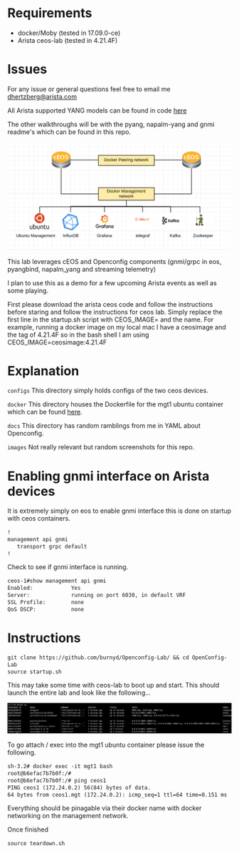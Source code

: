 

# Requirements

* docker/Moby (tested in 17.09.0-ce)
* Arista ceos-lab (tested in 4.21.4F)

# Issues

For any issue or general questions feel free to email me dhertzberg@arista.com 

All Arista supported YANG models can be found in code [here](https://github.com/aristanetworks/yang)

The other walkthroughs will be with the pyang, napalm-yang and gnmi readme's which can be found in this repo.

![Alt text](images/background1.jpg?raw=true "lab")

This lab leverages cEOS and Openconfig components (gnmi/grpc in eos, pyangbind, napalm_yang and streaming telemetry)

I plan to use this as a demo for a few upcoming Arista events as well as some playing.

First please download the arista ceos code and follow the instructions before staring and follow the instructions for ceos lab.  Simply replace the first line in the startup.sh script with CEOS_IMAGE= and the name.  For example, running a docker image on my local mac I have a ceosimage and the tag of 4.21.4F so in the bash shell I am using CEOS_IMAGE=ceosimage:4.21.4F

# Explanation

`configs` This directory simply holds configs of the two ceos devices.

`docker` This directory houses the Dockerfile for the mgt1 ubuntu container which can be found [here](https://cloud.docker.com/u/burnyd/repository/docker/burnyd/ubuntu-oc).

`docs` This directory has random ramblings from me in YAML about Openconfig.  

`images` Not really relevant but random screenshots for this repo.

# Enabling gnmi interface on Arista devices
It is extremely simply on eos to enable gnmi interface this is done on startup with ceos containers.
```console
!
management api gnmi
   transport grpc default
!
```
Check to see if gnmi interface is running.
```console
ceos-1#show management api gnmi
Enabled:            Yes
Server:             running on port 6030, in default VRF
SSL Profile:        none
QoS DSCP:           none
```
# Instructions
```console
git clone https://github.com/burnyd/Openconfig-Lab/ && cd OpenConfig-Lab
source startup.sh
```
This may take some time with ceos-lab to boot up and start.  This should launch the entire lab and look like the following...

![Alt text](images/dockerps.jpg?raw=true "dockerps")

To go attach / exec into the mgt1 ubuntu container please issue the following.

```console
sh-3.2# docker exec -it mgt1 bash
root@b6efac7b7b0f:/#
root@b6efac7b7b0f:/# ping ceos1
PING ceos1 (172.24.0.2) 56(84) bytes of data.
64 bytes from ceos1.mgt (172.24.0.2): icmp_seq=1 ttl=64 time=0.151 ms
```
Everything should be pinagable via their docker name with docker networking on the management network.

Once finished

```console
source teardown.sh
```
